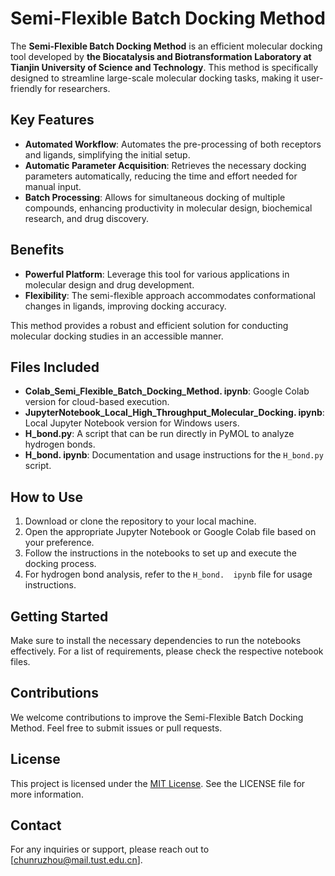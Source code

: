 # Semi-Flexible Batch Docking Method

The **Semi-Flexible Batch Docking Method** is an efficient molecular docking tool developed by **the Biocatalysis and Biotransformation Laboratory at Tianjin University of Science and Technology**.   This method is specifically designed to streamline large-scale molecular docking tasks, making it user-friendly for researchers.

## Key Features
- **Automated Workflow**: Automates the pre-processing of both receptors and ligands, simplifying the initial setup.
- **Automatic Parameter Acquisition**: Retrieves the necessary docking parameters automatically, reducing the time and effort needed for manual input.
- **Batch Processing**: Allows for simultaneous docking of multiple compounds, enhancing productivity in molecular design, biochemical research, and drug discovery.

## Benefits
- **Powerful Platform**: Leverage this tool for various applications in molecular design and drug development.
- **Flexibility**: The semi-flexible approach accommodates conformational changes in ligands, improving docking accuracy.

This method provides a robust and efficient solution for conducting molecular docking studies in an accessible manner.

## Files Included
- **Colab_Semi_Flexible_Batch_Docking_Method.  ipynb**: Google Colab version for cloud-based execution.
- **JupyterNotebook_Local_High_Throughput_Molecular_Docking.  ipynb**: Local Jupyter Notebook version for Windows users.
- **H_bond.py**: A script that can be run directly in PyMOL to analyze hydrogen bonds.
- **H_bond.  ipynb**: Documentation and usage instructions for the `H_bond.py` script.

## How to Use
1.   Download or clone the repository to your local machine.
2.   Open the appropriate Jupyter Notebook or Google Colab file based on your preference.
3.   Follow the instructions in the notebooks to set up and execute the docking process.
4.   For hydrogen bond analysis, refer to the `H_bond.  ipynb` file for usage instructions.

## Getting Started
Make sure to install the necessary dependencies to run the notebooks effectively.   For a list of requirements, please check the respective notebook files.

## Contributions
We welcome contributions to improve the Semi-Flexible Batch Docking Method.   Feel free to submit issues or pull requests.

## License
This project is licensed under the [MIT License](LICENSE). See the LICENSE file for more information.


## Contact
For any inquiries or support, please reach out to [chunruzhou@mail.tust.edu.cn].
